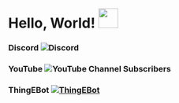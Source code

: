 # Hello, World! <img src="https://camo.githubusercontent.com/e8e7b06ecf583bc040eb60e44eb5b8e0ecc5421320a92929ce21522dbc34c891/68747470733a2f2f6d656469612e67697068792e636f6d2f6d656469612f6876524a434c467a6361737252346961377a2f67697068792e676966" width="40px">

### Discord ![Discord](https://img.shields.io/discord/817716330249453568?style=for-the-badge&logo=discord)

### YouTube ![YouTube Channel Subscribers](https://img.shields.io/youtube/channel/subscribers/UC-LdM1LY3waO9UasSJN2mRw?style=for-the-badge&logo=youtube)

### ThingEBot [![ThingEBot](https://img.shields.io/badge/%EB%9D%B5%EC%9D%B4%EB%B4%87-%EC%B4%88%EB%8C%80%ED%95%98%EA%B8%B0-5865F2?logo=discord&style=for-the-badge)](http://invite.thingebot.kro.kr)
